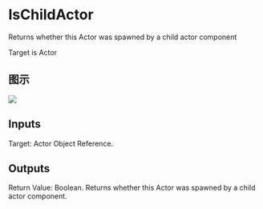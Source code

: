 # IsChildActor

Returns whether this Actor was spawned by a child actor component

Target is Actor

## 图示

![]($-20221218-17345064.png)

## Inputs

Target: Actor Object Reference.  

## Outputs

Return Value: Boolean. Returns whether this Actor was spawned by a child actor component.

